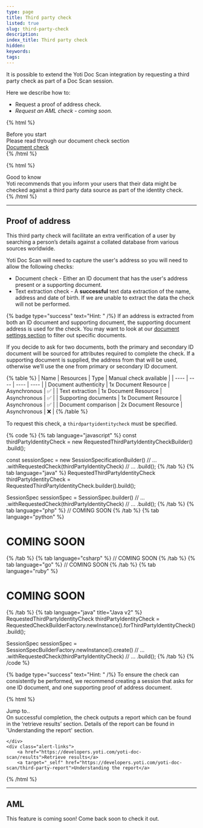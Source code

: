 ```yaml
---
type: page
title: Third party check
listed: true
slug: third-party-check
description: 
index_title: Third party check
hidden: 
keywords: 
tags: 
---
```


It is possible to extend the Yoti Doc Scan integration by requesting a third party check as part of a Doc Scan session.

Here we describe how to:

- Request a proof of address check.
- _Request an AML check - coming soon._

{% html %}
<div class="alert-BYS">
   <div class="alert-title" id="BYS">
      Before you start
   </div>
   <div class="alert-text" >
Please read through our document check section   </div>
   <div class="alert-links"> 
         <a target="_self" href="https://developers.yoti.com/yoti-doc-scan/document-checking">Document check</a>
   </div>
</div>
{% /html %}

{% html %}
<div class="alert-GTK">
    <div class="alert-title" id="GTK">
        Good to know
    </div>
    <div class="alert-text">
Yoti recommends that you inform your users that their data might be checked against a third party data source as part of the identity check.    </div>
    <div class="alert-links"> 

   </div>
</div>
{% /html %}

---

## Proof of address

This third party check will facilitate an extra verification of a user by searching a person’s details against a collated database from various sources worldwide.

Yoti Doc Scan will need to capture the user's address so you will need to allow the following checks:

- Document check - Either an ID document that has the user's address present or a supporting document. 
- Text extraction check - A **successful** text data extraction of the name, address and date of birth. If we are unable to extract the data the check will not be performed.

{% badge type="success" text="Hint: " /%} If an address is extracted from both an ID document and supporting document, the supporting document address is used for the check. You may want to look at our [document settings section](https://developers.yoti.com/yoti-doc-scan/document-checking#document-settings) to filter out specific documents. 

If you decide to ask for two documents, both the primary and secondary ID document will be sourced for attributes required to complete the check. If a supporting document is supplied, the address from that will be used, otherwise we’ll use the one from primary or secondary ID document.

{% table %}
| Name | Resources | Type | Manual check available | 
| ---- | ---- | ---- | ---- | 
| Document authenticity | 1x Document Resource | Asynchronous | ✅ | 
| Text extraction | 1x Document Resource | Asynchronous | ✅ | 
| Supporting documents | 1x Document Resource | Asynchronous | ✅ | 
| Document comparison | 2x Document Resource | Asynchronous | ❌ | 
{% /table %}

To request this check, a `thirdpartyidentitycheck` must be specified.

{% code %}
{% tab language="javascript" %}
const thirdPartyIdentityCheck = new RequestedThirdPartyIdentityCheckBuilder()
   .build();

const sessionSpec = new SessionSpecificationBuilder()
    // ...
    .withRequestedCheck(thirdPartyIdentityCheck)
    // ...
    .build();
{% /tab %}
{% tab language="java" %}
RequestedThirdPartyIdentityCheck thirdPartyIdentityCheck = RequestedThirdPartyIdentityCheck.builder().build();

SessionSpec sessionSpec = SessionSpec.builder()
        // ...
        .withRequestedCheck(thirdPartyIdentityCheck)
        // ...
        .build();
{% /tab %}
{% tab language="php" %}
// COMING SOON
{% /tab %}
{% tab language="python" %}
# COMING SOON
{% /tab %}
{% tab language="csharp" %}
// COMING SOON
{% /tab %}
{% tab language="go" %}
// COMING SOON
{% /tab %}
{% tab language="ruby" %}
# COMING SOON
{% /tab %}
{% tab language="java" title="Java v2" %}
RequestedThirdPartyIdentityCheck thirdPartyIdentityCheck = RequestedCheckBuilderFactory.newInstance().forThirdPartyIdentityCheck().build();

SessionSpec sessionSpec = SessionSpecBuilderFactory.newInstance().create()
        // ...
        .withRequestedCheck(thirdPartyIdentityCheck)
        // ...
        .build();
{% /tab %}
{% /code %}

{% badge type="success" text="Hint: " /%} To ensure the check can consistently be performed, we recommend creating a session that asks for one ID document, and one supporting proof of address document.

{% html %}
<div class="alert-GTK">
    <div class="alert-title" id="GTK">
       Jump to.. 
    </div>
    <div class="alert-text">
       On successful completion, the check outputs a report  which can be found in the ‘retrieve results’ section.
      Details of the report can be found in 'Understanding the report' section.
      
     
    </div>
    <div class="alert-links"> 
        <a href="https://developers.yoti.com/yoti-doc-scan/results">Retrieve results</a>
        <a target="_self" href="https://developers.yoti.com/yoti-doc-scan/third-party-report">Understanding the report</a> 
   </div>
</div>
{% /html %}

---

## AML

This feature is coming soon! Come back soon to check it out.